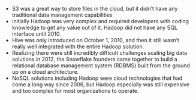 - S3 was a great way to store files in the cloud, but it didn’t have any traditional data management capabilities
- initially Hadoop was very complex and required developers with coding knowledge to get any value out of it. Hadoop did not have any SQL interface until 2010.
- Hive was only introduced on October 1, 2010, and then it still wasn’t really well integrated with the entire Hadoop solution.
- Realizing there were still incredibly difficult challenges scaling big data solutions in 2012, the Snowflake founders came together to build a relational database management system (RDBMS) built from the ground up on a cloud architecture.
- NoSQL solutions including Hadoop were cloud technologies that had come a long way since 2006, but Hadoop especially was still expensive and too complex for most organizations to operate.